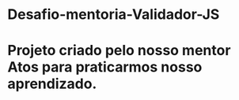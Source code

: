 # Desafio-mentoria-Validador-JS
# Projeto criado pelo nosso mentor Atos para praticarmos nosso aprendizado.
